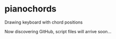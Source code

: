 # pianochords
Drawing keyboard with chord positions


Now discovering GitHub, script files will arrive soon...
